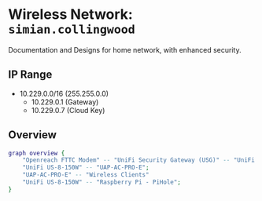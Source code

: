 # Wireless Network: `simian.collingwood`

Documentation and Designs for home network, with enhanced security.

## IP Range

- 10.229.0.0/16 (255.255.0.0)
  - 10.229.0.1 (Gateway) 
  - 10.229.0.7 (Cloud Key)

## Overview

```dot
graph overview {
    "Openreach FTTC Modem" -- "UniFi Security Gateway (USG)" -- "UniFi US-8-150W" -- "Cloud Key Controller";
    "UniFi US-8-150W" -- "UAP-AC-PRO-E";
    "UAP-AC-PRO-E" -- "Wireless Clients"
    "UniFi US-8-150W" -- "Raspberry Pi - PiHole";
}
```